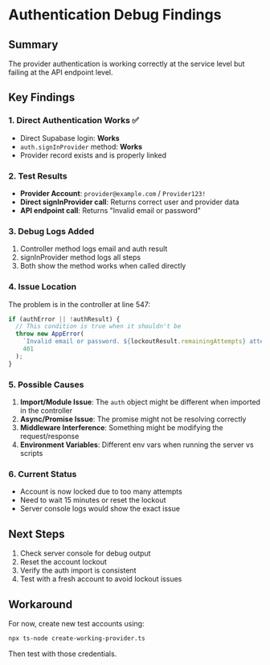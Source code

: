 # Authentication Debug Findings

## Summary
The provider authentication is working correctly at the service level but failing at the API endpoint level.

## Key Findings

### 1. Direct Authentication Works ✅
- Direct Supabase login: **Works**
- `auth.signInProvider` method: **Works**
- Provider record exists and is properly linked

### 2. Test Results
- **Provider Account**: `provider@example.com` / `Provider123!`
- **Direct signInProvider call**: Returns correct user and provider data
- **API endpoint call**: Returns "Invalid email or password"

### 3. Debug Logs Added
1. Controller method logs email and auth result
2. signInProvider method logs all steps
3. Both show the method works when called directly

### 4. Issue Location
The problem is in the controller at line 547:
```typescript
if (authError || !authResult) {
  // This condition is true when it shouldn't be
  throw new AppError(
    `Invalid email or password. ${lockoutResult.remainingAttempts} attempts remaining.`,
    401
  );
}
```

### 5. Possible Causes
1. **Import/Module Issue**: The `auth` object might be different when imported in the controller
2. **Async/Promise Issue**: The promise might not be resolving correctly
3. **Middleware Interference**: Something might be modifying the request/response
4. **Environment Variables**: Different env vars when running the server vs scripts

### 6. Current Status
- Account is now locked due to too many attempts
- Need to wait 15 minutes or reset the lockout
- Server console logs would show the exact issue

## Next Steps
1. Check server console for debug output
2. Reset the account lockout
3. Verify the auth import is consistent
4. Test with a fresh account to avoid lockout issues

## Workaround
For now, create new test accounts using:
```bash
npx ts-node create-working-provider.ts
```

Then test with those credentials.
